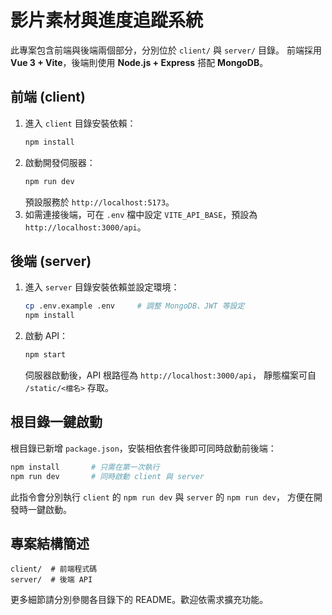 # 影片素材與進度追蹤系統

此專案包含前端與後端兩個部分，分別位於 `client/` 與 `server/` 目錄。
前端採用 **Vue 3 + Vite**，後端則使用 **Node.js + Express** 搭配 **MongoDB**。

## 前端 (client)
1. 進入 `client` 目錄安裝依賴：
   ```bash
   npm install
   ```
2. 啟動開發伺服器：
   ```bash
   npm run dev
   ```
   預設服務於 `http://localhost:5173`。
3. 如需連接後端，可在 `.env` 檔中設定 `VITE_API_BASE`，預設為 `http://localhost:3000/api`。

## 後端 (server)
1. 進入 `server` 目錄安裝依賴並設定環境：
   ```bash
   cp .env.example .env     # 調整 MongoDB、JWT 等設定
   npm install
   ```
2. 啟動 API：
   ```bash
   npm start
   ```
   伺服器啟動後，API 根路徑為 `http://localhost:3000/api`，
   靜態檔案可自 `/static/<檔名>` 存取。

## 根目錄一鍵啟動
根目錄已新增 `package.json`，安裝相依套件後即可同時啟動前後端：
```bash
npm install       # 只需在第一次執行
npm run dev       # 同時啟動 client 與 server
```
此指令會分別執行 `client` 的 `npm run dev` 與 `server` 的 `npm run dev`，
方便在開發時一鍵啟動。

## 專案結構簡述
```
client/  # 前端程式碼
server/  # 後端 API
```

更多細節請分別參閱各目錄下的 README。歡迎依需求擴充功能。
